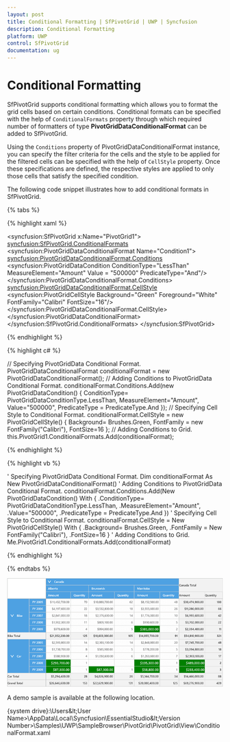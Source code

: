 ```yaml
---
layout: post
title: Conditional Formatting | SfPivotGrid | UWP | Syncfusion
description: Conditional Formatting
platform: UWP
control: SfPivotGrid
documentation: ug
---
```


# Conditional Formatting

SfPivotGrid supports conditional formatting which allows you to format the grid cells based on certain conditions. Conditional formats can be specified with the help of `ConditionalFormats` property through which required number of formatters of type **PivotGridDataConditionalFormat** can be added to SfPivotGrid.

Using the `Conditions` property of PivotGridDataConditionalFormat instance, you can specify the filter criteria for the cells and the style to be applied for the filtered cells can be specified with the help of `CellStyle` property. Once these specifications are defined, the respective styles are applied to only those cells that satisfy the specified condition.

The following code snippet illustrates how to add conditional formats in SfPivotGrid.

{% tabs %}

{% highlight xaml %}

<syncfusion:SfPivotGrid x:Name="PivotGrid1">
    <syncfusion:SfPivotGrid.ConditionalFormats>
        <!-- Adding Conditions -->
        <syncfusion:PivotGridDataConditionalFormat Name="Condition1">
            <!-- Specifying Conditions -->
            <syncfusion:PivotGridDataConditionalFormat.Conditions>
                <syncfusion:PivotGridDataCondition ConditionType="LessThan" MeasureElement="Amount"
                                                   Value = "500000" PredicateType="And"/>
            </syncfusion:PivotGridDataConditionalFormat.Conditions>
            <!-- Specifying Cell Style -->
            <syncfusion:PivotGridDataConditionalFormat.CellStyle>
                <syncfusion:PivotGridCellStyle Background="Green" Foreground="White" FontFamily="Calibri" FontSize="16"/>
            </syncfusion:PivotGridDataConditionalFormat.CellStyle>
        </syncfusion:PivotGridDataConditionalFormat>
    </syncfusion:SfPivotGrid.ConditionalFormats>
</syncfusion:SfPivotGrid>

{% endhighlight %}

{% highlight c# %}

// Specifying PivotGridData Conditional Format.
PivotGridDataConditionalFormat conditionalFormat = new PivotGridDataConditionalFormat();
// Adding Conditions to PivotGridData Conditional Format.
conditionalFormat.Conditions.Add(new PivotGridDataCondition()
{
    ConditionType= PivotGridDataConditionType.LessThan,
    MeasureElement="Amount",
    Value="500000",
    PredicateType = PredicateType.And
});
// Specifying Cell Style to Conditional Format.
conditionalFormat.CellStyle = new PivotGridCellStyle()
{
    Background= Brushes.Green,
    FontFamily = new FontFamily("Calibri"),
    FontSize=16
};
// Adding Conditions to Grid.
this.PivotGrid1.ConditionalFormats.Add(conditionalFormat);

{% endhighlight %}

{% highlight vb %}

' Specifying PivotGridData Conditional Format.
Dim conditionalFormat As New PivotGridDataConditionalFormat()
' Adding Conditions to PivotGridData Conditional Format.
conditionalFormat.Conditions.Add(New PivotGridDataCondition() With
{
    .ConditionType= PivotGridDataConditionType.LessThan,
    .MeasureElement="Amount", .Value="500000",
    .PredicateType = PredicateType.And
})
' Specifying Cell Style to Conditional Format.
conditionalFormat.CellStyle = New PivotGridCellStyle() With
{
    .Background= Brushes.Green,
    .FontFamily = New FontFamily("Calibri"),
    .FontSize=16
}
' Adding Conditions to Grid.
Me.PivotGrid1.ConditionalFormats.Add(conditionalFormat)

{% endhighlight %}

{% endtabs %}

![](Conditional-Formatting_images/conditional-formatting.png)

A demo sample is available at the following location.

{system drive}:\Users\&lt;User Name&gt;\AppData\Local\Syncfusion\EssentialStudio\&lt;Version Number&gt;\Samples\UWP\SampleBrowser\PivotGrid\PivotGrid\View\ConditionalFormat.xaml